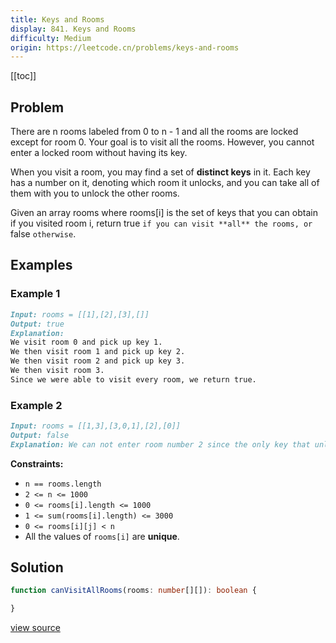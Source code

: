```yaml
---
title: Keys and Rooms
display: 841. Keys and Rooms
difficulty: Medium
origin: https://leetcode.cn/problems/keys-and-rooms
---
```


[[toc]]

## Problem

There are n rooms labeled from 0 to n - 1 and all the rooms are locked except for room 0. Your goal is to visit all the rooms. However, you cannot enter a locked room without having its key.

When you visit a room, you may find a set of **distinct keys** in it. Each key has a number on it, denoting which room it unlocks, and you can take all of them with you to unlock the other rooms.

Given an array rooms where rooms[i] is the set of keys that you can obtain if you visited room i, return true `if you can visit **all** the rooms, or` false `otherwise`.

## Examples

### Example 1

```md
Input: rooms = [[1],[2],[3],[]]
Output: true
Explanation:
We visit room 0 and pick up key 1.
We then visit room 1 and pick up key 2.
We then visit room 2 and pick up key 3.
We then visit room 3.
Since we were able to visit every room, we return true.
```

### Example 2

```md
Input: rooms = [[1,3],[3,0,1],[2],[0]]
Output: false
Explanation: We can not enter room number 2 since the only key that unlocks it is in that room.
```

**Constraints:**

- <code>n == rooms.length</code>
- <code>2 &lt;= n &lt;= 1000</code>
- <code>0 &lt;= rooms[i].length &lt;= 1000</code>
- <code>1 &lt;= sum(rooms[i].length) &lt;= 3000</code>
- <code>0 &lt;= rooms[i][j] &lt; n</code>
- All the values of <code>rooms[i]</code> are **unique**.

## Solution

```ts
function canVisitAllRooms(rooms: number[][]): boolean {

}
```

[view source](https://leetcode.cn/problems/keys-and-rooms)
